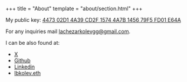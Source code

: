 +++
title = "About"
template = "about/section.html"
+++

My public key: [4473 02D1 4A39 CD2F 1574  4A7B 1456 79F5 FD01 E64A](./pubkey.asc)

For any inquiries mail [lachezarkolevgg@gmail.com](mailto:lachezarkolevgg@gmail.com).

I can be also found at:
- [X](https://x.com/lbkolev)
- [Github](https://github.com/lbkolev)
- [Linkedin](https://linkedin.com/in/lbkolev)
- [lbkolev.eth](https://app.ens.domains/lbkolev.eth)

